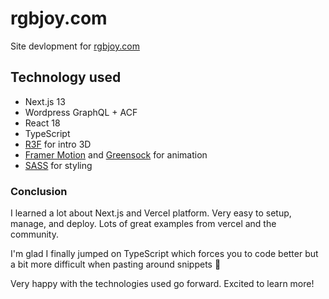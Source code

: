 # rgbjoy.com

Site devlopment for [rgbjoy.com](https://rgbjoy.com)

## Technology used

- Next.js 13
- Wordpress GraphQL + ACF
- React 18
- TypeScript
- [R3F](https://docs.pmnd.rs/react-three-fiber/getting-started/introduction) for intro 3D
- [Framer Motion](https://www.framer.com/motion/) and [Greensock](https://greensock.com/) for animation
- [SASS](https://sass-lang.com/) for styling

### Conclusion

I learned a lot about Next.js and Vercel platform. Very easy to setup, manage, and deploy. Lots of great examples from vercel and the community.

I'm glad I finally jumped on TypeScript which forces you to code better but a bit more difficult when pasting around snippets 🤪

Very happy with the technologies used go forward. Excited to learn more!